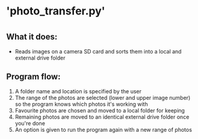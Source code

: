 # 'photo_transfer.py'
#
## What it does:
 - Reads images on a camera SD card and sorts them into a 
 local and external drive folder

## Program flow:
1. A folder name and location is specified by the user 
2. The range of the photos are selected (lower and upper 
image number) so the program knows which photos it's working 
with
3. Favourite photos are chosen and moved to a local folder 
for keeping
4. Remaining photos are moved to an identical external drive 
folder once you're done
5. An option is given to run the program again with a new 
range of photos